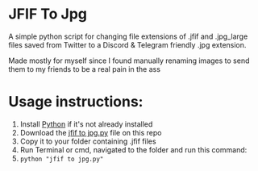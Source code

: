 # JFIF To Jpg
 A simple python script for changing file extensions of .jfif and .jpg_large files saved from Twitter to a Discord & Telegram friendly .jpg extension.<P>
 Made mostly for myself since I found manually renaming images to send them to my friends to be a real pain in the ass

# Usage instructions:
 1. Install [Python](https://www.python.org/downloads/) if it's not already installed
 2. Download the [jfif to jpg.py](jfif&#32;to&#32;jpg.py) file on this repo
 3. Copy it to your folder containing .jfif files
 4. Run Terminal or cmd, navigated to the folder and run this command:
 5. `python "jfif to jpg.py"`
